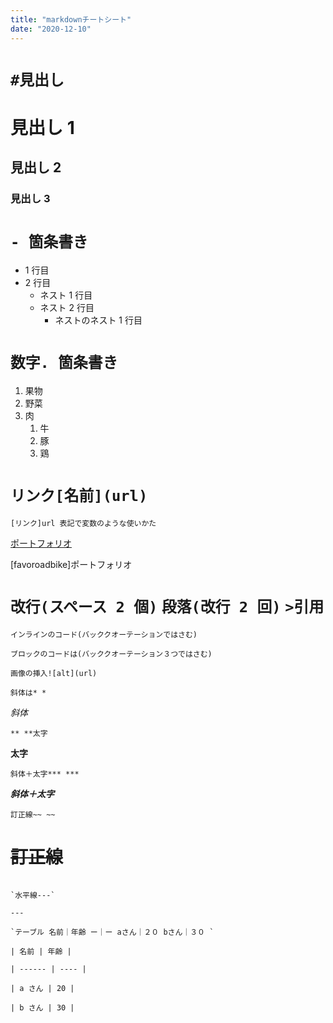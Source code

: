 ```yaml
---
title: "markdownチートシート"
date: "2020-12-10"
---
```


# `#見出し`

# 見出し 1

## 見出し 2

### 見出し 3

# `- 箇条書き`

- 1 行目
- 2 行目
  - ネスト 1 行目
  - ネスト 2 行目
    - ネストのネスト 1 行目

# `数字. 箇条書き`

1. 果物
1. 野菜
1. 肉
   1. 牛
   1. 豚
   1. 鶏

# `リンク[名前](url)`

`[リンク]url 表記で変数のような使いかた`

[ポートフォリオ](https://favoroadbike.com)

[favoroadbike]ポートフォリオ

# `改行(スペース 2 個)` `段落(改行 2 回)` `>引用`

`インラインのコード(バッククオーテーションではさむ)`

```javascript(言語名を打つと色を変えてくれる)
ブロックのコードは(バッククオーテーション３つではさむ)
```

`画像の挿入![alt](url)`

`斜体は* *`

_斜体_

`** **太字`

**太字**

`斜体＋太字*** ***`

**_斜体＋太字_**

`訂正線~~ ~~`

# ~~訂正線~~

```

`水平線---`

---

`テーブル 名前｜年齢 ー｜ー aさん｜２０ bさん｜３０ `

| 名前 | 年齢 |

| ------ | ---- |

| a さん | 20 |

| b さん | 30 |
```
